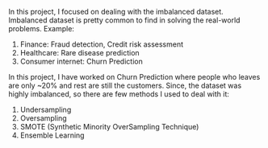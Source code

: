 In this project, I focused on dealing with the imbalanced dataset. Imbalanced dataset is pretty common to find in solving the real-world problems. Example:
1. Finance: Fraud detection, Credit risk assessment
2. Healthcare: Rare disease prediction
3. Consumer internet: Churn Prediction

In this project, I have worked on Churn Prediction where people who leaves are only ~20% and rest are still the customers. 
Since, the dataset was highly imbalanced, so there are few methods I used to deal with it:
1. Undersampling
2. Oversampling
3. SMOTE (Synthetic Minority OverSampling Technique)
4. Ensemble Learning
